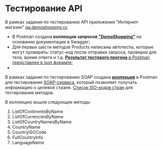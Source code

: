 # Тестирование API
В рамках задания по тестированию API приложения "Интернет-магазин" [qa.demoshopping.ru](https://qa.demoshopping.ru/):  
+ В Postman cоздана **коллекция запросов ["DemoShopping"](https://www.postman.com/planetary-station-89119/my-workspace/collection/e384kuu/demoshopping?action=share&creator=38350593&active-environment=38350593-767f5119-c677-465d-9cbd-26b77d52f7da)** на основании документации в Swagger;
+ Для первых шести методов Products написаны автотесты, которые могут проверять: статус-код после отправки запроса, проверки для тела, время ответа и т.д. [**Результат тестового прогона** в Postman представлен в json формате]();
+   
В рамках задания по тестированию SOAP создана [**коллекция**](https://www.postman.com/planetary-station-89119/my-workspace/collection/ka3k4x2/soap?action=share&creator=38350593) в Postman для тестирования [SOAP-сервиса](http://webservices.oorsprong.org/websamples.countryinfo/CountryInfoService.wso?WSDL), который позволяет получать информацию о целевой стране. [Список ISO-кодов стран](https://en.wikipedia.org/wiki/List_of_ISO_3166_country_codes) для тестирования методов.

В коллекцию вошли следующие методы:  
1. ListOfContinentsByName  
2. ListOfCurrenciesByName  
3. ListOfCountryNamesByName  
4. CountryName  
5. CountryISOCode  
6. FullCountryInfo  
7. LanguageName  
